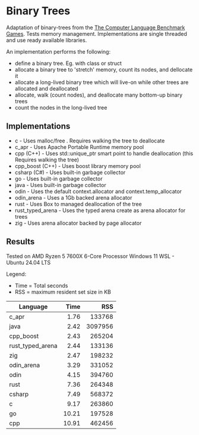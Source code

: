 # Binary Trees
 Adaptation of binary-trees from the [The Computer Language Benchmark Games](https://benchmarksgame-team.pages.debian.net/benchmarksgame/description/binarytrees.html#binarytrees).
Tests memory management. Implementations are single threaded and use ready
available libraries.

An implementation performs the following:
* define a binary tree. Eg. with class or struct
* allocate a binary tree to 'stretch' memory, count its nodes, and dellocate it
* allocate a long-lived binary tree which will live-on while other trees are
allocated and deallocated
* allocate, walk (count nodes), and deallocate many bottom-up binary trees
* count the nodes in the long-lived tree

## Implementations

* c - Uses malloc/free . Requires walking the tree to deallocate
* c_apr - Uses Apache Portable Runtime memory pool
* cpp (C++) - Uses std::unique_ptr smart point to handle deallocation (this Requires
walking the tree)
* cpp_boost (C++) - Uses boost library memory pool
* csharp (C#) - Uses built-in garbage collector
* go - Uses built-in garbage collector
* java - Uses built-in garbage collector
* odin - Uses the default context.allocator and context.temp_allocator
* odin_arena - Uses a 1Gb backed arena allocator
* rust - Uses Box to managed deallocation of the tree
* rust_typed_arena - Uses the typed arena create as arena allocator for trees
* zig - Uses arena allocator backed by page allocator

## Results

Tested on AMD Ryzen 5 7600X 6-Core Processor
Windows 11 WSL - Ubuntu 24.04 LTS

Legend:
* Time = Total seconds
* RSS = maximum resident set size in KB

| Language         |  Time |     RSS |
| ---------------- | ----: | ------: |
| c_apr            |  1.76 |  133768 |
| java             |  2.42 | 3097956 |
| cpp_boost        |  2.43 |  265204 |
| rust_typed_arena |  2.44 |  133136 |
| zig              |  2.47 |  198232 |
| odin_arena       |  3.29 |  331052 |
| odin             |  4.15 |  394760 |
| rust             |  7.36 |  264348 |
| csharp           |  7.49 |  568372 |
| c                |  9.17 |  263860 |
| go               | 10.21 |  197528 |
| cpp              | 10.91 |  462456 |
